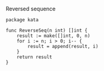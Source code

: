 Reversed sequence

    package kata
    
    func ReverseSeq(n int) []int {
        result := make([]int, 0, n)
        for i := n; i > 0; i-- {
            result = append(result, i)
        }
        return result
    }
